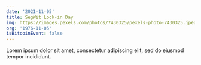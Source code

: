 ```yaml
---
date: '2021-11-05'
title: SegWit Lock-in Day
img: https://images.pexels.com/photos/7430325/pexels-photo-7430325.jpeg?auto=compress&cs=tinysrgb&dpr=2&h=750&w=1260
org: '1976-11-05'
isBitcoinEvent: false
---
```


Lorem ipsum dolor sit amet, consectetur adipiscing elit, sed do eiusmod tempor incididunt.
